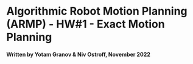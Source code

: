 # Algorithmic Robot Motion Planning (ARMP) - HW#1 - Exact Motion Planning

#### Written by Yotam Granov & Niv Ostroff, November 2022
